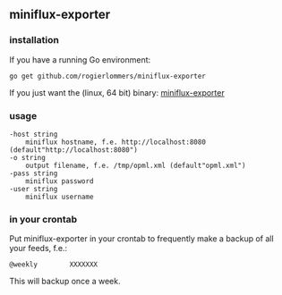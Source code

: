 ## miniflux-exporter

### installation

If you have a running Go environment:

```
go get github.com/rogierlommers/miniflux-exporter
```

If you just want the (linux, 64 bit) binary: [miniflux-exporter](https://github.com/rogierlommers/miniflux-exporter/releases/download/2/miniflux-exporter)

### usage
```
-host string
  	miniflux hostname, f.e. http://localhost:8080 (default"http://localhost:8080")
-o string
  	output filename, f.e. /tmp/opml.xml (default"opml.xml")
-pass string
  	miniflux password
-user string
  	miniflux username
```

### in your crontab
Put miniflux-exporter in your crontab to frequently make a backup of all your feeds, f.e.:

```
@weekly        XXXXXXX
```

This will backup once a week.
